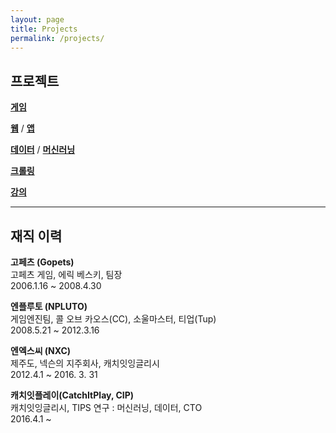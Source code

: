 ```yaml
---
layout: page
title: Projects
permalink: /projects/
---
```


## 프로젝트

**[게임](/projects/game/)**  

**[웹](/projects/web/)** / **[앱](/projects/app/)**  

**[데이터](/projects/data/)** / **[머신러닝](/projects/ml/)**  

**[크롤링](/projects/crawling/)**  

**[강의](/projects/lectures/)**  

---

## 재직 이력

**고페츠 (Gopets)**  
고페츠 게임, 에릭 베스키, 팀장  
2006.1.16 ~ 2008.4.30

**엔플루토 (NPLUTO)**  
게임엔진팀, 콜 오브 카오스(CC), 소울마스터, 티업(Tup)  
2008.5.21 ~ 2012.3.16

**엔엑스씨 (NXC)**  
제주도, 넥슨의 지주회사, 캐치잇잉글리시  
2012.4.1 ~ 2016. 3. 31

**캐치잇플레이(CatchItPlay, CIP)**  
캐치잇잉글리시, TIPS 연구 : 머신러닝, 데이터, CTO  
2016.4.1 ~  